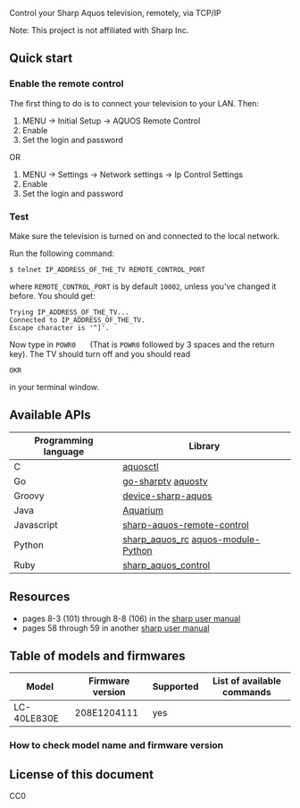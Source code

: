 Control your Sharp Aquos television, remotely, via TCP/IP

Note: This project is not affiliated with Sharp Inc.

## Quick start

### Enable the remote control

The first thing to do is to connect your television to your
LAN. Then:

1. MENU -> Initial Setup -> AQUOS Remote Control
2. Enable
3. Set the login and password

OR

1. MENU -> Settings -> Network settings -> Ip Control Settings
2. Enable 
3. Set the login and password

### Test

Make sure the television is turned on and connected to the local network.

Run the following command:

    $ telnet IP_ADDRESS_OF_THE_TV REMOTE_CONTROL_PORT

where `REMOTE_CONTROL_PORT` is by default `10002`, unless you've changed it 
before. You should get:

    Trying IP_ADDRESS_OF_THE_TV...
    Connected to IP_ADDRESS_OF_THE_TV.
    Escape character is '^]'.

Now type in `POWR0   ` (That is `POWR0` followed by 3 spaces and the return 
key). The TV should turn off and you should read

    OKR

in your terminal window.

## Available APIs

| Programming language | Library |
|----------------------|---------|
| C | [aquosctl](https://github.com/jdwhite/aquosctl) |
| Go | [go-sharptv](https://github.com/golliher/go-sharptv) [aquostv](https://github.com/tknhs/aquostv) |
| Groovy | [device-sharp-aquos](https://github.com/KristopherKubicki/device-sharp-aquos) |
| Java | [Aquarium](https://github.com/kfriede/Aquarium) |
| Javascript | [sharp-aquos-remote-control](https://github.com/benburkhart1/sharp-aquos-remote-control) |
| Python | [sharp_aquos_rc](https://github.com/sharp-aquos-remote-control/sharp_aquos_rc) [aquos-module-Python](https://github.com/thehappydinoa/aquos-module-Python) |
| Ruby | [sharp_aquos_control](https://github.com/zxjinn/sharp_aquos_control) |

## Resources

- pages 8-3 (101) through 8-8 (106) in the
  [sharp user manual](http://files.sharpusa.com/Downloads/ForHome/HomeEntertainment/LCDTVs/Manuals/2014_TV_OM.pdf)
- pages 58 through 59 in another
  [sharp user manual](http://www.sharp.co.uk/cps/rde/xbcr/documents/documents/om/11_lcd-tv/LC40-46LE830E-RU-LE831E-RU_OM_GB.pdf)

## Table of models and firmwares

| Model       | Firmware version | Supported | List of available commands |
|-------------|------------------|-----------|----------------------------|
| LC-40LE830E | 208E1204111      |    yes    |                            |

### How to check model name and firmware version


## License of this document

CC0
